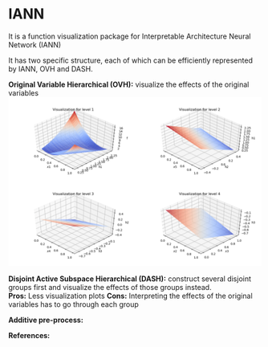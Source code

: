 # IANN
It is a function visualization package for Interpretable Architecture Neural Network (IANN) 

It has two specific structure, each of which can be efficiently represented by IANN, OVH and DASH.   

**Original Variable Hierarchical (OVH):** visualize the effects of the original variables    
![image](./paper_fig/OVH_eg.png)  


**Disjoint Active Subspace Hierarchical (DASH):** construct several disjoint groups first and visualize the effects of those groups instead.  
**Pros:** Less visualization plots
**Cons:** Interpreting the effects of the original variables has to go through each group  

**Additive pre-process:**  

**References:**  

